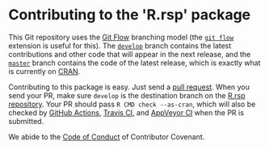 
# Contributing to the 'R.rsp' package

This Git repository uses the [Git Flow](https://nvie.com/posts/a-successful-git-branching-model/) branching model (the [`git flow`](https://github.com/petervanderdoes/gitflow-avh) extension is useful for this).  The [`develop`](https://github.com/HenrikBengtsson/R.rsp/tree/develop) branch contains the latest contributions and other code that will appear in the next release, and the [`master`](https://github.com/HenrikBengtsson/R.rsp) branch contains the code of the latest release, which is exactly what is currently on [CRAN](https://cran.r-project.org/package=R.rsp).

Contributing to this package is easy.  Just send a [pull request](https://help.github.com/articles/using-pull-requests/).  When you send your PR, make sure `develop` is the destination branch on the [R.rsp repository](https://github.com/HenrikBengtsson/R.rsp).  Your PR should pass `R CMD check --as-cran`, which will also be checked by  <a href="https://github.com/HenrikBengtsson/R.rsp/actions?query=workflow%3AR-CMD-check">GitHub Actions</a>, <a href="https://travis-ci.org/HenrikBengtsson/R.rsp">Travis CI</a>, and <a href="https://ci.appveyor.com/project/HenrikBengtsson/r-rsp">AppVeyor CI</a> when the PR is submitted.

We abide to the [Code of Conduct](https://www.contributor-covenant.org/version/2/0/code_of_conduct/) of Contributor Covenant.
